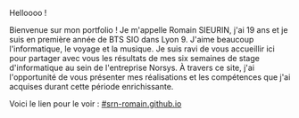 Helloooo ! 

Bienvenue sur mon portfolio !
Je m'appelle Romain SIEURIN, j'ai 19 ans et je suis en première année de BTS SIO dans Lyon 9. J'aime beaucoup l'informatique, le voyage et la musique. Je suis ravi de vous accueillir ici pour partager avec vous les résultats de mes six semaines de stage d'informatique au sein de l'entreprise Norsys. À travers ce site, j'ai l'opportunité de vous présenter mes réalisations et les compétences que j'ai acquises durant cette période enrichissante.

Voici le lien pour le voir : [#srn-romain.github.io](https://srn-romain.github.io/)
